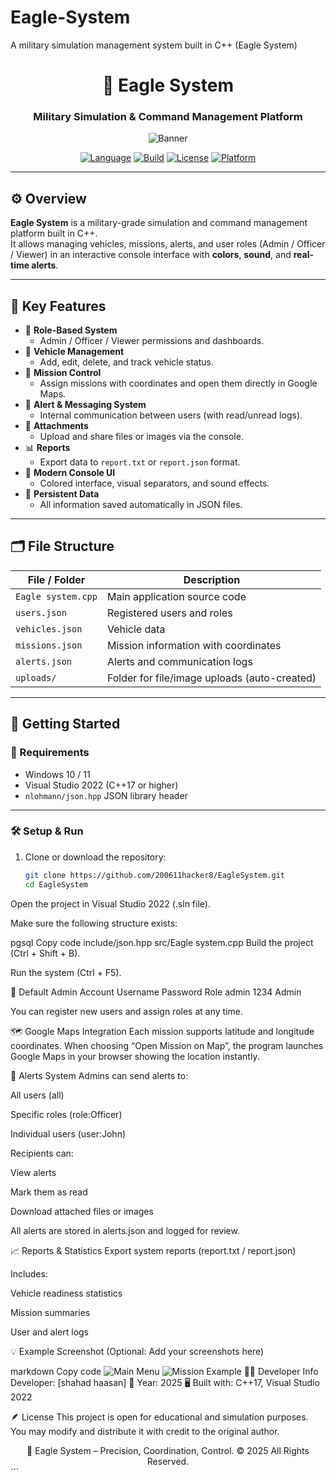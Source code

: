 # Eagle-System
A military simulation management system built in C++ (Eagle System)

<div align="center">

# 🦅 **Eagle System**
### Military Simulation & Command Management Platform  

![Banner](https://raw.githubusercontent.com/https://github.com/200611hacker8/EagleSystem/main/banner.png)

[![Language](https://img.shields.io/badge/language-C%2B%2B-blue.svg)]()
[![Build](https://img.shields.io/badge/build-passing-brightgreen.svg)]()
[![License](https://img.shields.io/badge/license-Custom-lightgrey.svg)]()
[![Platform](https://img.shields.io/badge/platform-Windows-blue.svg)]()

</div>

---

## ⚙️ Overview

**Eagle System** is a military-grade simulation and command management platform built in C++.  
It allows managing vehicles, missions, alerts, and user roles (Admin / Officer / Viewer) in an interactive console interface with **colors**, **sound**, and **real-time alerts**.

---

## 🚀 Key Features

- 🔐 **Role-Based System**
  - Admin / Officer / Viewer permissions and dashboards.
- 🚗 **Vehicle Management**
  - Add, edit, delete, and track vehicle status.
- 🎯 **Mission Control**
  - Assign missions with coordinates and open them directly in Google Maps.
- 🔔 **Alert & Messaging System**
  - Internal communication between users (with read/unread logs).
- 📎 **Attachments**
  - Upload and share files or images via the console.
- 📊 **Reports**
  - Export data to `report.txt` or `report.json` format.
- 🎨 **Modern Console UI**
  - Colored interface, visual separators, and sound effects.
- 💾 **Persistent Data**
  - All information saved automatically in JSON files.

---

## 🗂️ File Structure

| File / Folder | Description |
|----------------|-------------|
| `Eagle system.cpp` | Main application source code |
| `users.json` | Registered users and roles |
| `vehicles.json` | Vehicle data |
| `missions.json` | Mission information with coordinates |
| `alerts.json` | Alerts and communication logs |
| `uploads/` | Folder for file/image uploads (auto-created) |

---

## 🧭 Getting Started

### 🧩 Requirements
- Windows 10 / 11  
- Visual Studio 2022 (C++17 or higher)  
- `nlohmann/json.hpp` JSON library header  

---

### 🛠️ Setup & Run

1. Clone or download the repository:
   ```bash
   git clone https://github.com/200611hacker8/EagleSystem.git
   cd EagleSystem
Open the project in Visual Studio 2022 (.sln file).

Make sure the following structure exists:

pgsql
Copy code
include/json.hpp
src/Eagle system.cpp
Build the project (Ctrl + Shift + B).

Run the system (Ctrl + F5).

👤 Default Admin Account
Username	Password	Role
admin	1234	Admin

You can register new users and assign roles at any time.

🗺️ Google Maps Integration
Each mission supports latitude and longitude coordinates.
When choosing “Open Mission on Map”, the program launches Google Maps in your browser showing the location instantly.

🔔 Alerts System
Admins can send alerts to:

All users (all)

Specific roles (role:Officer)

Individual users (user:John)

Recipients can:

View alerts

Mark them as read

Download attached files or images

All alerts are stored in alerts.json and logged for review.

📈 Reports & Statistics
Export system reports (report.txt / report.json)

Includes:

Vehicle readiness statistics

Mission summaries

User and alert logs

💡 Example Screenshot
(Optional: Add your screenshots here)

markdown
Copy code
![Main Menu](screenshots/main_menu.png)
![Mission Example](screenshots/mission_example.png)
👨‍💻 Developer Info
Developer: [shahad haasan]
📅 Year: 2025
🖥️ Built with: C++17, Visual Studio 2022

🪶 License
This project is open for educational and simulation purposes.
You may modify and distribute it with credit to the original author.

<div align="center">
🦅 Eagle System – Precision, Coordination, Control.
© 2025 All Rights Reserved.

</div> ```
